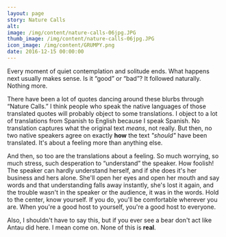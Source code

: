 ```yaml
---
layout: page
story: Nature Calls
alt:
image: /img/content/nature-calls-06jpg.JPG
thumb_image: /img/content/nature-calls-06jpg.JPG
icon_image: /img/content/GRUMPY.png
date: 2016-12-15 00:00:00
---
```



Every moment of quiet contemplation and solitude ends. What happens next usually makes sense. Is it “good” or “bad”? It followed naturally. Nothing more.

There have been a lot of quotes dancing around these blurbs through “Nature Calls.” I think people who speak the native languages of those translated quotes will probably object to some translations. I object to a lot of translations from Spanish to English because I speak Spanish. No translation captures what the original text *means*, not really. But then, no two native speakers agree on exactly **how**&nbsp;the text *"should"*&nbsp;have been translated. It's about a feeling more than anything else.

And then, so too are the translations about a feeling. So much worrying, so much stress, such desperation to “understand” the speaker. How foolish! The speaker can hardly understand herself, and if she does it's her business and hers alone. She'll open her eyes and open her mouth and say words and that understanding falls away instantly, she's lost it again, and the trouble wasn't in the speaker or the audience, it was in the words. Hold to the center, know yourself. If you do, you'll be comfortable wherever you are. When you're a good host to yourself, you're a good host to everyone.

Also, I shouldn't have to say this, but if you ever see a bear don't act like Antau did here. I mean come on. None of this is **real**.